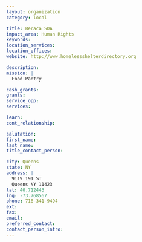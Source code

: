 ```yaml
---
layout: organization
category: local

title: Beraca SDA
impact_area: Human Rights
keywords: 
location_services: 
location_offices: 
website: http://www.homelessshelterdirectory.org 

description: 
mission: |
  Food Pantry

cash_grants: 
grants: 
service_opp: 
services: 

learn: 
cont_relationship: 

salutation: 
first_name: 
last_name: 
title_contact_person: 

city: Queens
state: NY
address: |
  9119 191 ST     
  Queens NY 11423
lat: 40.712443
lng: -73.768567
phone: 718-341-9494
ext: 
fax: 
email: 
preferred_contact: 
contact_person_intro: 
---
```

